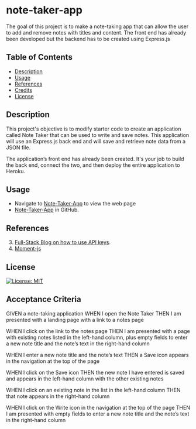 # note-taker-app
The goal of this project is to make a note-taking app that can allow the user to add and remove notes with titles and content. The front end has already been developed but the backend has to be created using Express.js 

## Table of Contents

* [Description](#description)
* [Usage](#usage)
* [References](#References)
* [Credits](#credits)
* [License](#license)

## Description
This project's objective is to modify starter code to create an application called Note Taker that can be used to write and save notes. This application will use an Express.js back end and will save and retrieve note data from a JSON file.

The application’s front end has already been created. It's your job to build the back end, connect the two, and then deploy the entire application to Heroku.

     
## Usage

* Navigate to [Note-Taker-App](https://albertojl3.github.io/Note-Taker-App/) to view the web page 
* [Note-Taker-App](https://github.com/AlbertoJL3/note-taker-app) in GitHub.


## References
3. [Full-Stack Blog on how to use API keys](https://coding-boot-camp.github.io/full-stack/apis/how-to-use-api-keys).
4. [Moment-js](https://momentjs.com/) 


## License

[![License: MIT](https://img.shields.io/badge/License-MIT-yellow.svg)](https://opensource.org/licenses/MIT)

## Acceptance Criteria
GIVEN a note-taking application
WHEN I open the Note Taker
THEN I am presented with a landing page with a link to a notes page

WHEN I click on the link to the notes page
THEN I am presented with a page with existing notes listed in the left-hand column, plus empty fields to enter a new note title and the note’s text in the right-hand column


WHEN I enter a new note title and the note’s text
THEN a Save icon appears in the navigation at the top of the page


WHEN I click on the Save icon
THEN the new note I have entered is saved and appears in the left-hand column with the other existing notes


WHEN I click on an existing note in the list in the left-hand column
THEN that note appears in the right-hand column


WHEN I click on the Write icon in the navigation at the top of the page
THEN I am presented with empty fields to enter a new note title and the note’s text in the right-hand column